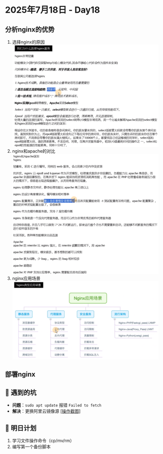 #  2025年7月18日 - Day18
## 分析nginx的优势
1. 选择nginx的原因![问题分析](https://github.com/YJUNO6/cloud-devops-learning/blob/main/0_%E6%88%90%E9%95%BF%E6%97%A5%E8%AE%B0/20250718_Day_18_Nginx/screenshot/%E5%B1%8F%E5%B9%95%E6%88%AA%E5%9B%BE%202025-07-20%20213048.png)
2. nginx和apache的对比![对比分析](https://github.com/YJUNO6/cloud-devops-learning/blob/main/0_%E6%88%90%E9%95%BF%E6%97%A5%E8%AE%B0/20250718_Day_18_Nginx/screenshot/%E5%B1%8F%E5%B9%95%E6%88%AA%E5%9B%BE%202025-07-20%20215139.png)
3. nginx应用场景![应用场景](https://github.com/YJUNO6/cloud-devops-learning/blob/main/0_%E6%88%90%E9%95%BF%E6%97%A5%E8%AE%B0/20250718_Day_18_Nginx/screenshot/%E5%B1%8F%E5%B9%95%E6%88%AA%E5%9B%BE%202025-07-20%20215906.png)

## 部署nginx

## 🐞 遇到的坑
- **问题**：`sudo apt update` 报错 `Failed to fetch`
- **解决**：更换阿里云镜像源 [[操作截图]](screenshot/apt-error-fix.png)

## 📌 明日计划
1. 学习文件操作命令（cp/mv/rm）
2. 编写第一个备份脚本
